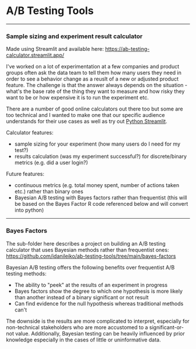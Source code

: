 # A/B Testing Tools
---
### Sample sizing and experiment result calculator 

Made using Streamlit and available here: https://ab-testing-calculator.streamlit.app/

I've worked on a lot of experimentation at a few companies and product groups often ask the data team to tell them how many users they need in order to see a behavior change as a reuslt of a new or adjusted product feature. The challenge is that the answer always depends on the situation - what's the base rate of the thing they want to measure and how risky they want to be or how expensive it is to run the experiment etc. 

There are a number of good online calculators out there too but some are too technical and I wanted to make one that our specific audience understands for their use cases as well as try out [Python Streamlit](https://streamlit.io/). 

Calculator features:
- sample sizing for your experiment (how many users do I need for my test?)
- results calculation (was my experiment successful?) for discrete/binary metrics (e.g. did a user login?)

Future features:
- continuous metrics (e.g. total money spent, number of actions taken etc.) rather than binary ones
- Bayesian A/B testing with Bayes factors rather than frequentist (this will be based on the Bayes Factor R code referenced below and will convert into python)

---
### Bayes Factors

The sub-folder here describes a project on building an A/B testing calculator that uses Bayesian methods rather than frequentist ones:
https://github.com/idanileiko/ab-testing-tools/tree/main/bayes-factors

Bayesian A/B testing offers the following benefits over frequentist A/B testing methods:
- The ability to "peek" at the results of an experiment in progress
- Bayes factors show the degree to which one hypothesis is more likely than another instead of a binary significant or not result
- Can find evidence for the null hypothesis whereas traditional methods can't

The downside is the results are more complicated to interpret, especially for non-technical stakeholders who are more accustomed to a significant-or-not value. Additionally, Bayesian testing can be heavily influenced by prior knowledge especially in the cases of little or uninformative data.

